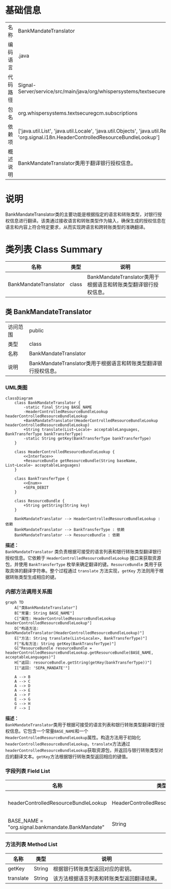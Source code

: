 # 基础信息

|      |      |
|------|------|
| 名称 | BankMandateTranslator |
| 编码语言 | .java |
| 代码路径 | Signal-Server/service/src/main/java/org/whispersystems/textsecuregcm/subscriptions/BankMandateTranslator.java |
| 包名 | org.whispersystems.textsecuregcm.subscriptions |
| 依赖项 | ['java.util.List', 'java.util.Locale', 'java.util.Objects', 'java.util.ResourceBundle', 'javax.annotation.Nonnull', 'org.signal.i18n.HeaderControlledResourceBundleLookup'] |
| 概述说明 | BankMandateTranslator类用于翻译银行授权信息。 |

# 说明

BankMandateTranslator类的主要功能是根据指定的语言和转账类型，对银行授权信息进行翻译。该类通过接收语言和转账类型作为输入，确保生成的授权信息在语言和内容上符合特定要求，从而实现跨语言和跨转账类型的准确翻译。

# 类列表 Class Summary

| 名称   | 类型  | 说明 |
|-------|------|-------------|
| BankMandateTranslator | class | BankMandateTranslator类用于根据语言和转账类型翻译银行授权信息。 |



## 类 BankMandateTranslator

|      |      |
|------|------|
| 访问范围 | public |
| 类型 | class |
| 名称 | BankMandateTranslator |
| 说明 | BankMandateTranslator类用于根据语言和转账类型翻译银行授权信息。 |


### UML类图

```mermaid
classDiagram
    class BankMandateTranslator {
        -static final String BASE_NAME
        -HeaderControlledResourceBundleLookup headerControlledResourceBundleLookup
        +BankMandateTranslator(HeaderControlledResourceBundleLookup headerControlledResourceBundleLookup)
        +String translate(List~Locale~ acceptableLanguages, BankTransferType bankTransferType)
        -static String getKey(BankTransferType bankTransferType)
    }

    class HeaderControlledResourceBundleLookup {
        <<Interface>>
        +ResourceBundle getResourceBundle(String baseName, List~Locale~ acceptableLanguages)
    }

    class BankTransferType {
        <<Enum>>
        +SEPA_DEBIT
    }

    class ResourceBundle {
        +String getString(String key)
    }

    BankMandateTranslator --> HeaderControlledResourceBundleLookup : 依赖
    BankMandateTranslator --> BankTransferType : 依赖
    BankMandateTranslator --> ResourceBundle : 依赖
```

**描述：**  
`BankMandateTranslator` 类负责根据可接受的语言列表和银行转账类型翻译银行授权信息。它依赖于 `HeaderControlledResourceBundleLookup` 接口来获取资源包，并使用 `BankTransferType` 枚举来确定翻译的键。`ResourceBundle` 类用于获取具体的翻译字符串。整个过程通过 `translate` 方法实现，`getKey` 方法则用于根据转账类型生成相应的键。


### 内部方法调用关系图

```mermaid
graph TD
    A["类BankMandateTranslator"]
    B["常量: String BASE_NAME"]
    C["属性: HeaderControlledResourceBundleLookup headerControlledResourceBundleLookup"]
    D["构造方法: BankMandateTranslator(HeaderControlledResourceBundleLookup)"]
    E["方法: String translate(List<Locale>, BankTransferType)"]
    F["私有方法: String getKey(BankTransferType)"]
    G["ResourceBundle resourceBundle = headerControlledResourceBundleLookup.getResourceBundle(BASE_NAME, acceptableLanguages)"]
    H["返回: resourceBundle.getString(getKey(bankTransferType))"]
    I["返回: 'SEPA_MANDATE'"]

    A --> B
    A --> C
    A --> D
    A --> E
    A --> F
    E --> G
    G --> H
    F --> I
```

**描述：**  
`BankMandateTranslator`类用于根据可接受的语言列表和银行转账类型翻译银行授权信息。它包含一个常量`BASE_NAME`和一个`HeaderControlledResourceBundleLookup`属性。构造方法用于初始化`headerControlledResourceBundleLookup`。`translate`方法通过`headerControlledResourceBundleLookup`获取资源包，并返回与银行转账类型对应的翻译文本。`getKey`方法根据银行转账类型返回相应的键值。

### 字段列表 Field List

| 名称  | 类型  | 说明 |
|-------|-------|------|
| headerControlledResourceBundleLookup | HeaderControlledResourceBundleLookup | 私有HeaderControlledResourceBundleLookup实例变量。 |
| BASE_NAME = "org.signal.bankmandate.BankMandate" | String | 私有静态常量BASE_NAME赋值为"org.signal.bankmandate.BankMandate"。 |

### 方法列表 Method List

| 名称  | 类型  | 说明 |
|-------|-------|------|
| getKey | String | 根据银行转账类型返回对应的密钥。 |
| translate | String | 该方法根据语言列表和转账类型返回翻译结果。 |





